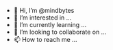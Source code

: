 - 👋 Hi, I’m @mindbytes
- 👀 I’m interested in ...
- 🌱 I’m currently learning ...
- 💞️ I’m looking to collaborate on ...
- 📫 How to reach me ...

<!---
mindbytes/mindbytes is a ✨ special ✨ repository because its `README.md` (this file) appears on your GitHub profile.
You can click the Preview link to take a look at your changes.
--->
